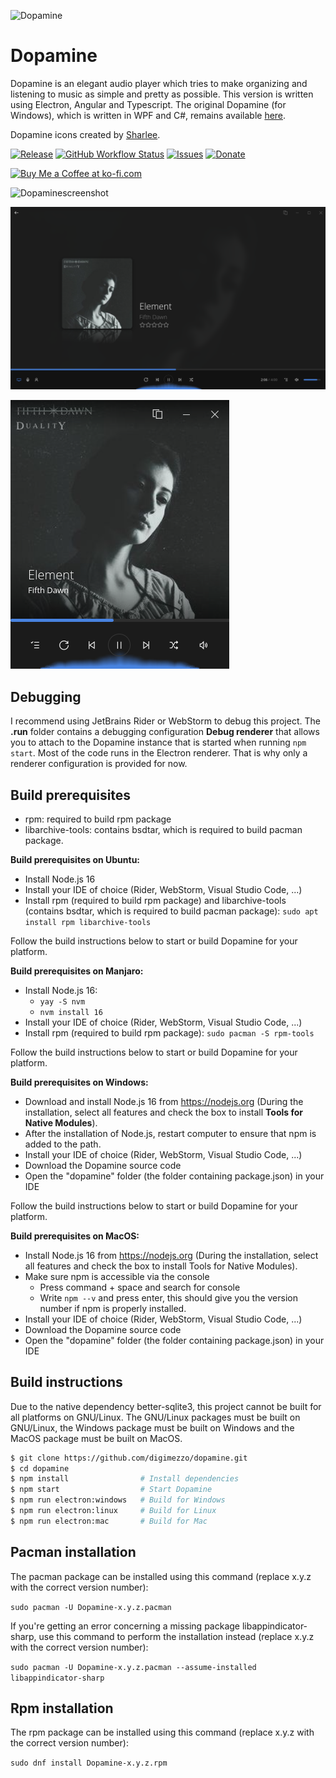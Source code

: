 ![Dopamine](Dopamine.full.png)

# Dopamine

Dopamine is an elegant audio player which tries to make organizing and listening to music as simple and pretty as possible. This version is written using Electron, Angular and Typescript. The original Dopamine (for Windows), which is written in WPF and C#, remains available <a href="https://github.com/digimezzo/dopamine-windows">here</a>.

Dopamine icons created by <a href="https://www.itssharl.ee/">Sharlee</a>.

[![Release](https://img.shields.io/github/release/digimezzo/dopamine.svg?style=flat-square&include_prereleases)](https://github.com/digimezzo/dopamine/releases/latest)
[![GitHub Workflow Status](https://img.shields.io/github/workflow/status/digimezzo/dopamine/Nightly%20builds?style=flat-square)](https://github.com/digimezzo/dopamine/actions/workflows/nightly.yml)
[![Issues](https://img.shields.io/github/issues/digimezzo/dopamine.svg?style=flat-square)](https://github.com/digimezzo/dopamine/issues)
[![Donate](https://img.shields.io/badge/Donate-PayPal-green.svg)](https://www.paypal.com/cgi-bin/webscr?cmd=_s-xclick&hosted_button_id=MQALEWTEZ7HX8)

<a href='https://ko-fi.com/S6S11K63U' target='_blank'><img height='36' style='border:0px;height:36px;' src='https://storage.ko-fi.com/cdn/kofi6.png?v=2' border='0' alt='Buy Me a Coffee at ko-fi.com' /></a>

![Dopaminescreenshot](Dopamine.screenshot.png)

![Dopaminescreenshot 2](Dopamine.screenshot.2.png)

![Dopaminescreenshot 3](Dopamine.screenshot.3.png)

## Debugging

I recommend using JetBrains Rider or WebStorm to debug this project. The **.run** folder contains a debugging configuration **Debug renderer** that allows you to attach to the Dopamine instance that is started when running `npm start`. Most of the code runs in the Electron renderer. That is why only a renderer configuration is provided for now.

## Build prerequisites

-   rpm: required to build rpm package
-   libarchive-tools: contains bsdtar, which is required to build pacman package.

**Build prerequisites on Ubuntu:**

-   Install Node.js 16
-   Install your IDE of choice (Rider, WebStorm, Visual Studio Code, ...)
-   Install rpm (required to build rpm package) and libarchive-tools (contains bsdtar, which is required to build pacman package): `sudo apt install rpm libarchive-tools`

Follow the build instructions below to start or build Dopamine for your platform.

**Build prerequisites on Manjaro:**

-   Install Node.js 16:
    -   `yay -S nvm`
    -   `nvm install 16`
-   Install your IDE of choice (Rider, WebStorm, Visual Studio Code, ...)
-   Install rpm (required to build rpm package): `sudo pacman -S rpm-tools`

Follow the build instructions below to start or build Dopamine for your platform.

**Build prerequisites on Windows:**

-   Download and install Node.js 16 from https://nodejs.org (During the installation, select all features and check the box to install **Tools for Native Modules**).
-   After the installation of Node.js, restart computer to ensure that npm is added to the path.
-   Install your IDE of choice (Rider, WebStorm, Visual Studio Code, ...)
-   Download the Dopamine source code
-   Open the "dopamine" folder (the folder containing package.json) in your IDE

Follow the build instructions below to start or build Dopamine for your platform.

**Build prerequisites on MacOS:**

-   Install Node.js 16 from https://nodejs.org (During the installation, select all features and check the box to install Tools for Native Modules).
-   Make sure npm is accessible via the console
    -   Press command + space and search for console
    -   Write `npm --v` and press enter, this should give you the version number if npm is properly installed.
-   Install your IDE of choice (Rider, WebStorm, Visual Studio Code, ...)
-   Download the Dopamine source code
-   Open the "dopamine" folder (the folder containing package.json) in your IDE

## Build instructions

Due to the native dependency better-sqlite3, this project cannot be built for all platforms on GNU/Linux. The GNU/Linux packages must be built on GNU/Linux, the Windows package must be built on Windows and the MacOS package must be built on MacOS.

```bash
$ git clone https://github.com/digimezzo/dopamine.git
$ cd dopamine
$ npm install                # Install dependencies
$ npm start                  # Start Dopamine
$ npm run electron:windows   # Build for Windows
$ npm run electron:linux     # Build for Linux
$ npm run electron:mac       # Build for Mac
```

## Pacman installation

The pacman package can be installed using this command (replace x.y.z with the correct version number):

`sudo pacman -U Dopamine-x.y.z.pacman`

If you're getting an error concerning a missing package libappindicator-sharp, use this command to perform the installation instead (replace x.y.z with the correct version number):

`sudo pacman -U Dopamine-x.y.z.pacman --assume-installed libappindicator-sharp`

## Rpm installation

The rpm package can be installed using this command (replace x.y.z with the correct version number):

`sudo dnf install Dopamine-x.y.z.rpm`
